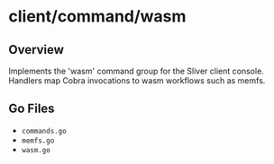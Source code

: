 # client/command/wasm

## Overview

Implements the 'wasm' command group for the Sliver client console. Handlers map Cobra invocations to wasm workflows such as memfs.

## Go Files

- `commands.go`
- `memfs.go`
- `wasm.go`
